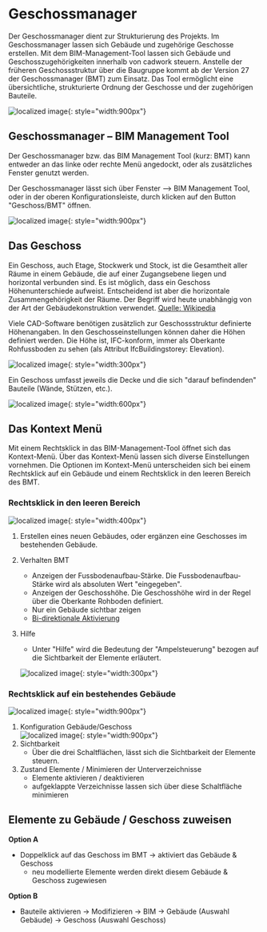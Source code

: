 # Geschossmanager

Der Geschossmanager dient zur Strukturierung des Projekts. Im Geschossmanager lassen sich Gebäude und zugehörige Geschosse erstellen. 
Mit dem BIM-Management-Tool lassen sich Gebäude und Geschosszugehörigkeiten innerhalb von cadwork steuern. Anstelle der früheren Geschossstruktur über die Baugruppe kommt ab der Version 27 der Geschossmanager (BMT) zum Einsatz. 
Das Tool ermöglicht eine übersichtliche, strukturierte Ordnung der Geschosse und der zugehörigen Bauteile. 


![localized image](../img/struct.png){: style="width:900px"}

## Geschossmanager – BIM Management Tool <br>
Der Geschossmanager bzw. das BIM Management Tool (kurz: BMT) kann entweder an das linke oder 
rechte Menü angedockt, oder als zusätzliches Fenster genutzt werden.

Der Geschossmanager lässt sich über Fenster --> BIM Management Tool, oder in der oberen Konfigurationsleiste, durch klicken auf den Button "Geschoss/BMT" öffnen.

![localized image](../img/bmt.gif){: style="width:900px"}

## Das Geschoss
Ein Geschoss, auch Etage, Stockwerk und Stock, ist die Gesamtheit aller Räume in einem Gebäude, die auf einer Zugangsebene liegen und horizontal verbunden sind. Es ist möglich, dass ein Geschoss Höhenunterschiede aufweist. Entscheidend ist aber die horizontale Zusammengehörigkeit der Räume. Der Begriff wird heute unabhängig von der Art der Gebäudekonstruktion verwendet. [Quelle: Wikipedia](https://de.wikipedia.org/wiki/Geschoss_(Architektur))

Viele CAD-Software benötigen zusätzlich zur Geschossstruktur definierte Höhenangaben. In den Geschosseinstellungen können daher die Höhen definiert werden. 
Die Höhe ist, IFC-konform, immer als Oberkante Rohfussboden zu sehen (als Attribut IfcBuildingstorey: Elevation).

![localized image](../img/storey_cw.png){: style="width:300px"}

Ein Geschoss umfasst jeweils die Decke und die sich "darauf befindenden" Bauteile (Wände, Stützen, etc.). 

![localized image](../img/storey_bs.png "https://standards.buildingsmart.org/IFC/RELEASE/IFC4/ADD2_TC1/HTML/link/ifcbuildingstorey.htm"){: style="width:600px"}


## Das Kontext Menü
Mit einem Rechtsklick in das BIM-Management-Tool öffnet sich das Kontext-Menü.
Über das Kontext-Menü lassen sich diverse Einstellungen vornehmen. Die Optionen im Kontext-Menü unterscheiden sich bei einem Rechtsklick auf ein Gebäude und einem Rechtsklick in den leeren Bereich des BMT.

### Rechtsklick in den leeren Bereich

![localized image](../img/new_bldg.png){: style="width:400px"}

1. Erstellen eines neuen Gebäudes, oder ergänzen eine Geschosses im bestehenden Gebäude. 
2. Verhalten BMT
    * Anzeigen der Fussbodenaufbau-Stärke. Die Fussbodenaufbau-Stärke wird als absoluten Wert "eingegeben". 
    * Anzeigen der Geschosshöhe. Die Geschosshöhe wird in der Regel über die Oberkante Rohboden definiert. 
    * Nur ein Gebäude sichtbar zeigen
    * [Bi-direktionale Aktivierung](../1.Import/import.de.md#bi-direktionale-aktivierung)
3. Hilfe <br>
    * Unter "Hilfe" wird die Bedeutung der "Ampelsteuerung" bezogen auf die Sichtbarkeit der Elemente erläutert. 

    ![localized image](../img/help.png){: style="width:300px"}


### Rechtsklick auf ein bestehendes Gebäude

![localized image](../img/storey_context.png){: style="width:900px"}

1. Konfiguration Gebäude/Geschoss <br>
![localized image](../img/storey.gif){: style="width:900px"}
2. Sichtbarkeit
    * Über die drei Schaltflächen, lässt sich die Sichtbarkeit der Elemente steuern. 
3. Zustand Elemente / Minimieren der Unterverzeichnisse
    * Elemente aktivieren / deaktivieren
    * aufgeklappte Verzeichnisse lassen sich über diese Schaltfläche minimieren


## Elemente zu Gebäude / Geschoss zuweisen

**Option A**

* Doppelklick auf das Geschoss im BMT -> aktiviert das Gebäude & Geschoss
    * neu modellierte Elemente werden direkt diesem Gebäude & Geschoss zugewiesen

**Option B**

* Bauteile aktivieren -> Modifizieren -> BIM -> Gebäude (Auswahl Gebäude) -> Geschoss (Auswahl Geschoss)


